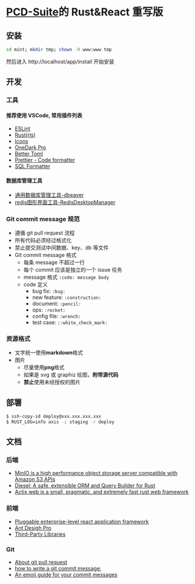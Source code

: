 # [PCD-Suite](https://github.com/iapt-platform/PCD-Suite)的 Rust&React 重写版

## 安装

```bash
cd mint; mkdir tmp; chown -R www:www tmp
```

然后进入 http://localhost/app/install 开始安装

## 开发

### 工具

#### 推荐使用 **VSCode**, 常用插件列表

-   [ESLint](https://github.com/Microsoft/vscode-eslint)
-   [Rust(rls)](https://github.com/rust-lang/rls-vscode)
-   [Icons](https://github.com/vscode-icons/vscode-icons)
-   [OneDark Pro](https://github.com/Binaryify/OneDark-Pro)
-   [Better Toml](https://github.com/bungcip/better-toml)
-   [Prettier - Code formatter](https://github.com/prettier/prettier-vscode)
-   [SQL Formatter](https://github.com/kufii/vscode-sql-formatter)

#### 数据库管理工具
- [通用数据库管理工具-dbeaver](https://github.com/dbeaver/dbeaver)
- [redis图形界面工具-RedisDesktopManager](https://github.com/uglide/RedisDesktopManager)
### Git commit message 规范

-   遵循 git pull request 流程
-   所有代码必须经过格式化
-   禁止提交测试中间数据、key、db 等文件
-   Git commit message 格式
    -   每条 message 不超过一行
    -   每个 commit 应该是独立的一个 issue 任务
    -   message 格式 `:code: message body`
    -   code 定义
        -   bug fix: `:bug:`
        -   new feature: `:construction:`
        -   document: `:pencil:`
        -   ops: `:rocket:`
        -   config file: `:wrench:`
        -   test case: `::white_check_mark:`

### 资源格式

-   文字统一使用**markdown**格式
-   图片
    -   尽量使用**png**格式
    -   如果是 svg 或 graphiz 绘图，**附带源代码**
    -   **禁止**使用未经授权的图片

## 部署

```bash
$ ssh-copy-id deploy@xxx.xxx.xxx.xxx
$ RUST_LOG=info axis -i staging -r deploy
```

## 文档

### 后端

-   [MinIO is a high performance object storage server compatible with Amazon S3 APIs](https://github.com/minio/minio)
-   [Diesel: A safe, extensible ORM and Query Builder for Rust](https://github.com/diesel-rs/diesel)
-   [Actix web is a small, pragmatic, and extremely fast rust web framework](https://github.com/actix/actix-web)

### 前端

-   [Pluggable enterprise-level react application framework](https://umijs.org/)
-   [Ant Desigh Pro](https://pro.ant.design/docs/getting-started)
-   [Third-Party Libraries](https://ant.design/docs/react/recommendation)

### Git

-   [About git pull request](https://help.github.com/en/github/collaborating-with-issues-and-pull-requests/about-pull-requests)
-   [how to write a git commit message:](https://chris.beams.io/posts/git-commit/)
-   [An emoji guide for your commit messages](https://gitmoji.carloscuesta.me/)

